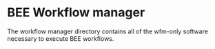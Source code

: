 # BEE Workflow manager
The workflow manager directory contains all of the wfm-only software necessary
to execute BEE workflows.
